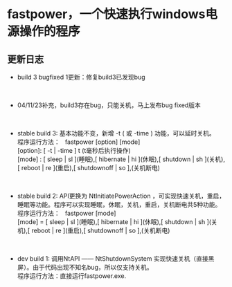 # **fastpower，一个快速执行windows电源操作的程序**
## 更新日志
- build 3 bugfixed 1更新：修复build3已发现bug
<br>

- 04/11/23补充，build3存在bug，只能关机，马上发布bug fixed版本
<br>

- stable build 3: 基本功能不变，新增 -t ( 或 -time ) 功能，可以延时关机。
<br>程序运行方法： &nbsp; fastpower [option] [mode]
<br> [option]: \[ -t | -time ] t (t毫秒后执行操作)
<br> [mode] : \[ sleep | sl ](睡眠),\[ hibernate | hi ](休眠),\[ shutdown | sh ](关机),\[ reboot | re ](重启),\[ shutdownoff | so ],(关机断电)
<br>

- stable build 2: API更换为 NtInitiatePowerAction ，可实现快速关机，重启，睡眠等功能。程序可以实现睡眠，休眠，关机，重启，关机断电共5种功能。
<br>程序运行方法： &nbsp; fastpower [mode]
<br>[mode] = \[ sleep | sl ](睡眠),\[ hibernate | hi ](休眠),\[ shutdown | sh ](关机),\[ reboot | re ](重启),\[ shutdownoff | so ],(关机断电)
<br>


- dev build 1: 调用NtAPI —— NtShutdownSystem 实现快速关机（直接黑屏）。由于代码出现不知名bug，所以仅支持关机。
<br>程序运行方法：直接运行fastpower.exe.
<br>


